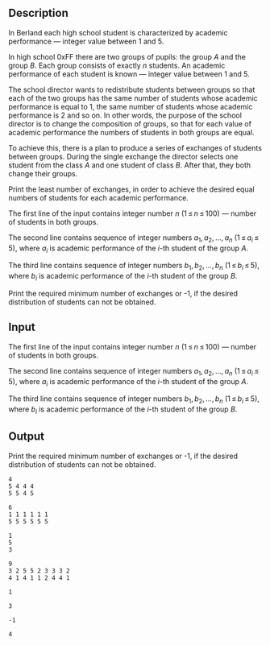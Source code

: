 ## Description

<div><p>In Berland each high school student is characterized by <span class="tex-font-style-it">academic performance</span> — integer value between <span class="tex-span">1</span> and <span class="tex-span">5</span>.</p><p>In high school <span class="tex-font-style-tt">0xFF</span> there are two groups of pupils: the group <span class="tex-span"><i>A</i></span> and the group <span class="tex-span"><i>B</i></span>. Each group consists of exactly <span class="tex-span"><i>n</i></span> students. An academic performance of each student is known — integer value between <span class="tex-span">1</span> and <span class="tex-span">5</span>.</p><p>The school director wants to redistribute students between groups so that each of the two groups has the same number of students whose academic performance is equal to <span class="tex-span">1</span>, the same number of students whose academic performance is <span class="tex-span">2</span> and so on. In other words, the purpose of the school director is to change the composition of groups, so that for each value of academic performance the numbers of students in both groups are equal.</p><p>To achieve this, there is a plan to produce a series of exchanges of students between groups. During the single exchange the director selects one student from the class <span class="tex-span"><i>A</i></span> and one student of class <span class="tex-span"><i>B</i></span>. After that, they both change their groups.</p><p>Print the least number of exchanges, in order to achieve the desired equal numbers of students for each academic performance.</p></div><div class="input-specification"><p>The first line of the input contains integer number <span class="tex-span"><i>n</i></span> (<span class="tex-span">1 ≤ <i>n</i> ≤ 100</span>) — number of students in both groups.</p><p>The second line contains sequence of integer numbers <span class="tex-span"><i>a</i><sub class="lower-index">1</sub>, <i>a</i><sub class="lower-index">2</sub>, ..., <i>a</i><sub class="lower-index"><i>n</i></sub></span> (<span class="tex-span">1 ≤ <i>a</i><sub class="lower-index"><i>i</i></sub> ≤ 5</span>), where <span class="tex-span"><i>a</i><sub class="lower-index"><i>i</i></sub></span> is academic performance of the <span class="tex-span"><i>i</i></span>-th student of the group <span class="tex-span"><i>A</i></span>.</p><p>The third line contains sequence of integer numbers <span class="tex-span"><i>b</i><sub class="lower-index">1</sub>, <i>b</i><sub class="lower-index">2</sub>, ..., <i>b</i><sub class="lower-index"><i>n</i></sub></span> (<span class="tex-span">1 ≤ <i>b</i><sub class="lower-index"><i>i</i></sub> ≤ 5</span>), where <span class="tex-span"><i>b</i><sub class="lower-index"><i>i</i></sub></span> is academic performance of the <span class="tex-span"><i>i</i></span>-th student of the group <span class="tex-span"><i>B</i></span>.</p></div><div class="output-specification"><p>Print the required minimum number of exchanges or <span class="tex-font-style-tt">-1</span>, if the desired distribution of students can not be obtained.</p></div>

## Input

<p>The first line of the input contains integer number <span class="tex-span"><i>n</i></span> (<span class="tex-span">1 ≤ <i>n</i> ≤ 100</span>) — number of students in both groups.</p><p>The second line contains sequence of integer numbers <span class="tex-span"><i>a</i><sub class="lower-index">1</sub>, <i>a</i><sub class="lower-index">2</sub>, ..., <i>a</i><sub class="lower-index"><i>n</i></sub></span> (<span class="tex-span">1 ≤ <i>a</i><sub class="lower-index"><i>i</i></sub> ≤ 5</span>), where <span class="tex-span"><i>a</i><sub class="lower-index"><i>i</i></sub></span> is academic performance of the <span class="tex-span"><i>i</i></span>-th student of the group <span class="tex-span"><i>A</i></span>.</p><p>The third line contains sequence of integer numbers <span class="tex-span"><i>b</i><sub class="lower-index">1</sub>, <i>b</i><sub class="lower-index">2</sub>, ..., <i>b</i><sub class="lower-index"><i>n</i></sub></span> (<span class="tex-span">1 ≤ <i>b</i><sub class="lower-index"><i>i</i></sub> ≤ 5</span>), where <span class="tex-span"><i>b</i><sub class="lower-index"><i>i</i></sub></span> is academic performance of the <span class="tex-span"><i>i</i></span>-th student of the group <span class="tex-span"><i>B</i></span>.</p>

## Output

<p>Print the required minimum number of exchanges or <span class="tex-font-style-tt">-1</span>, if the desired distribution of students can not be obtained.</p>





```input1
4
5 4 4 4
5 5 4 5

```




```input2
6
1 1 1 1 1 1
5 5 5 5 5 5

```




```input3
1
5
3

```




```input4
9
3 2 5 5 2 3 3 3 2
4 1 4 1 1 2 4 4 1

```




```output1
1

```




```output2
3

```




```output3
-1

```




```output4
4

```



